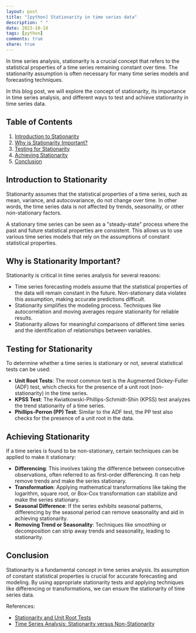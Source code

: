```yaml
---
layout: post
title: "[python] Stationarity in time series data"
description: " "
date: 2023-10-18
tags: [python]
comments: true
share: true
---
```


In time series analysis, stationarity is a crucial concept that refers to the statistical properties of a time series remaining constant over time. The stationarity assumption is often necessary for many time series models and forecasting techniques.

In this blog post, we will explore the concept of stationarity, its importance in time series analysis, and different ways to test and achieve stationarity in time series data.

## Table of Contents
1. [Introduction to Stationarity](#introduction-to-stationarity)
2. [Why is Stationarity Important?](#why-is-stationarity-important)
3. [Testing for Stationarity](#testing-for-stationarity)
4. [Achieving Stationarity](#achieving-stationarity)
5. [Conclusion](#conclusion)

## Introduction to Stationarity
Stationarity assumes that the statistical properties of a time series, such as mean, variance, and autocovariance, do not change over time. In other words, the time series data is not affected by trends, seasonality, or other non-stationary factors.

A stationary time series can be seen as a "steady-state" process where the past and future statistical properties are consistent. This allows us to use various time series models that rely on the assumptions of constant statistical properties.

## Why is Stationarity Important?
Stationarity is critical in time series analysis for several reasons:
- Time series forecasting models assume that the statistical properties of the data will remain constant in the future. Non-stationary data violates this assumption, making accurate predictions difficult.
- Stationarity simplifies the modeling process. Techniques like autocorrelation and moving averages require stationarity for reliable results.
- Stationarity allows for meaningful comparisons of different time series and the identification of relationships between variables.

## Testing for Stationarity
To determine whether a time series is stationary or not, several statistical tests can be used:
- **Unit Root Tests**: The most common test is the Augmented Dickey-Fuller (ADF) test, which checks for the presence of a unit root (non-stationarity) in the time series.
- **KPSS Test**: The Kwiatkowski-Phillips-Schmidt-Shin (KPSS) test analyzes the trend stationarity of a time series.
- **Phillips-Perron (PP) Test**: Similar to the ADF test, the PP test also checks for the presence of a unit root in the data.

## Achieving Stationarity
If a time series is found to be non-stationary, certain techniques can be applied to make it stationary:
- **Differencing**: This involves taking the difference between consecutive observations, often referred to as first-order differencing. It can help remove trends and make the series stationary.
- **Transformation**: Applying mathematical transformations like taking the logarithm, square root, or Box-Cox transformation can stabilize and make the series stationary.
- **Seasonal Difference**: If the series exhibits seasonal patterns, differencing by the seasonal period can remove seasonality and aid in achieving stationarity.
- **Removing Trend or Seasonality**: Techniques like smoothing or decomposition can strip away trends and seasonality, leading to stationarity.

## Conclusion
Stationarity is a fundamental concept in time series analysis. Its assumption of constant statistical properties is crucial for accurate forecasting and modeling. By using appropriate stationarity tests and applying techniques like differencing or transformations, we can ensure the stationarity of time series data.

References:
- [Stationarity and Unit Root Tests](https://www.ibm.com/docs/en/wss?topic=SS7K4U_2.4.0/fa_univariate_tests_stationarity_unit_root.html)
- [Time Series Analysis: Stationarity versus Non-Stationarity](https://www.investopedia.com/articles/fundamental-analysis/04/021804.asp)